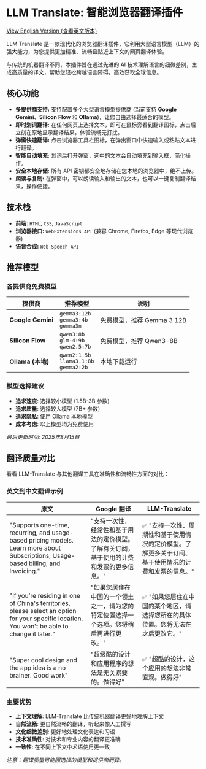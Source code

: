 # LLM Translate: 智能浏览器翻译插件

[View English Version (查看英文版本)](README.md)

LLM Translate 是一款现代化的浏览器翻译插件，它利用大型语言模型（LLM）的强大能力，为您提供更加精准、流畅且贴近上下文的网页翻译体验。

与传统的机器翻译不同，本插件旨在通过先进的 AI 技术理解语言的细微差别，生成高质量的译文，帮助您轻松跨越语言障碍，高效获取全球信息。

## 核心功能

*   **多提供商支持:** 支持配置多个大型语言模型提供商 (当前支持 **Google Gemini**、**Silicon Flow** 和 **Ollama**)，让您自由选择最适合的模型。
*   **即时划词翻译:** 在任何网页上选择文本，即可在鼠标旁看到翻译图标，点击后立刻在原地显示翻译结果，体验流畅无打扰。
*   **弹窗快速翻译:** 点击浏览器工具栏图标，在弹出窗口中快速输入或粘贴文本进行翻译。
*   **智能自动填充:** 划词后打开弹窗，选中的文本会自动填充到输入框，简化操作。
*   **安全本地存储:** 所有 API 密钥都安全地存储在您本地的浏览器中，绝不上传。
*   **朗读与复制:** 在弹窗中，可以朗读输入和输出的文本，也可以一键复制翻译结果，操作便捷。

## 技术栈

*   **前端:** `HTML`, `CSS`, `JavaScript`
*   **浏览器接口:** `WebExtensions API` (兼容 Chrome, Firefox, Edge 等现代浏览器)
*   **语音合成:** `Web Speech API`

## 推荐模型

### 各提供商免费模型

| 提供商 | 推荐模型 | 说明 |
|--------|----------|------|
| **Google Gemini** | `gemma3:12b`<br>`gemma3:4b`<br>`gemma3n` | 免费模型，推荐 Gemma 3 12B |
| **Silicon Flow** | `qwen3:8b`<br>`glm-4:9b`<br>`qwen2.5:7b` | 免费模型，推荐 Qwen3-8B |
| **Ollama (本地)** | `qwen2:1.5b`<br>`llama3.1:8b`<br>`gemma2:2b` | 本地下载运行 |

### 模型选择建议

* **追求速度**: 选择较小模型 (1.5B-3B 参数)
* **追求质量**: 选择较大模型 (7B+ 参数)
* **追求隐私**: 使用 Ollama 本地模型
* **成本考虑**: 以上模型均为免费使用

*最后更新时间: 2025年8月15日*

## 翻译质量对比

看看 LLM-Translate 与其他翻译工具在准确性和流畅性方面的对比：

### 英文到中文翻译示例

| 原文 | Google 翻译 | LLM-Translate |
|------|-------------|---------------|
| "Supports one-time, recurring, and usage-based pricing models. Learn more about Subscriptions, Usage-based billing, and Invoicing." | "支持一次性，经常性和基于用法的定价模型。了解有关订阅，基于使用的计费和发票的更多信息。" | ✅ "支持一次性、周期性和基于使用情况的定价模型。了解更多关于订阅、基于使用情况的计费和发票的信息。" |
| "If you're residing in one of China's territories, please select an option for your specific location. You won't be able to change it later." | "如果您居住在中国的一个领土之一，请为您的特定位置选择一个选项。您将稍后再进行更改。" | ✅ "如果您居住在中国的某个地区，请选择您所在的具体位置。您将无法在之后更改它。" |
| "Super cool design and the app idea is a no brainer. Good work" | "超级酷的设计和应用程序的想法是无关紧要的。做得好" | ✅ "超酷的设计，这个应用的想法非常直观。做得好" |


### 主要优势

* **上下文理解**: LLM-Translate 比传统机器翻译更好地理解上下文
* **自然流畅**: 更自然流畅的翻译，听起来像人工撰写
* **文化细微差别**: 更好地处理文化表达和习语
* **技术准确性**: 对技术和专业内容的翻译更准确
* **一致性**: 在不同上下文中术语使用更一致

*注意：翻译质量可能因选择的模型和提供商而异。*
